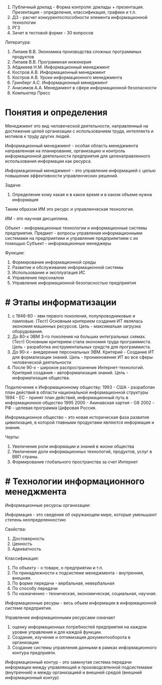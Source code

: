 1. Публичный доклад - Форма контроля: доклады + презентация. Презентация - определения, классификация, графики и т.п.
2. ДЗ - расчет конкурентоспособности элемента информационной технологии
3. РГЗ 
4. Зачет в тестовой форме - 30 вопросов 

Литература: 
1. Липаев В.В. Экономика производства сложных программных продуктов
2. Липаев В.В. Программная инженерия
3. Абдикеев Н.М. Информационный менеджмент
4. Костров А.В. Информационный менеджмент
5. Костров А.В. Уроки информационного менеджмента
6. Гринберг А.С. Информационный менеджмент
7. Анисимов А.А. Менеджмент в сфере информационной безопасности
8. Компьютер Пресс 

# Понятия и определения

Менеджмент это вид человеческой деятельности, направленный на достижение целей организации с использованием труда, интеллекта и мотивов к труду других людей. 

Информационный менеджмент - особая область менеджмента направленная на планирование, организацию и контроль информационной деятельности предприятия для целенаправленного использования информации как ресурса. 

Информационный менеджмент - это управление информацией с целью повышения эффективности управленческих решений. 

Задачи: 
1. Определение кому какая и в какое время и в каком объеме нужна информация

Таким образом ИМ это ресурс и управленческая технология. 

ИМ - это научная дисциплина. 

Объект - информационные технологии и информационные системы предприятия. 
Предмет - вопросы управления информационными системами на предприятиии и управление предприяетием с их помощью
Субъект - информационные менеджеры

Функции: 
1. Формирование информационной среды
2. Развитие и обслуживание информационной системы
3. Использование и эксплуатация ИС
4. Управление персоналом
5. Управление информационной безопасностью предприятия 

# # Этапы информатизации

1. с 1946-60 - эвм первого поколения, полупроводниковые и ламповые. (Тест) Основным критерием создания ИТ являлась экономия машинных ресурсов. Цель - максимальая загрузка оборудования. 
2. До 80-х ЭВМ 3-го поколения на больших интегральных схемах. (Тест) Основным критерием стала экономия труда программиста. Цель - разработка инструментальных средств для программиста. 
3. До 90-х - внедерение персональных ЭВМ. Критерий - Создание ИТ для формализации знаний. Цель - проникновение ИТ во все сферы человеческой деятельности
4. После 90-х - широкое распространение Интернет-технологий. Критерий создания - автоформализация знаний. Цель - информатизация общества. 

Подключение к Информационному обществу: 
1993 - США - разработан план действий в области национальной информационной структуры
1994 - ЕС - принят план действий, информационный путь в информационное общество
1995 
2000 - Акинавская хартия - G8
2002 - РФ - целевая программа Цифровая Россия. 

Информационное общество - это новая историческая фаза развития цивилизация, в которой главными продуктами являются информация и знания. 

Черты: 
1. Увеличение роли информации и знаний в жизни общества
2. Увеличение доли информационных технологий, продуктов, услуг в ВВП страны. 
3. Формирование глобального пространства за счет Интернет

# # Технологии информационного менеджмента

Информационные ресурсы организации: 

Информация - это сведения об окружающем мире, которые уменьшают степень неопределенностию 

Свойства: 
1. Достоверность
2. Ценность 
3. Адекватность

Классификация: 
1. По объекту - о товаре, о предприятии и т.п. 
2. По принадлежности к подсистеме менеджмента - внутренняя, внешняя. 
3. По форме передачи - вербальная, невербальная
4. По способу передачи 
5. По назначению - техническая, экономическая, социальная, научная. 

Информационные ресуры - весь объем информации в информационной системе предприятия. 

Управление информационными ресурсами означает
1. оценку информационных потребностей предприятия на каждом уровне управления и для каждой функции. 
2. Создание, изучение и оптимизация документооборота в организации 
3. Создание системы управления данными в рамках информационного контура предприяти. 

Информационный контур - это замкнутая система передачи информации между управляющей и производсвтенной подсистемами (внутренний) и между организацией и внешней средой (внешний информационный контур)








